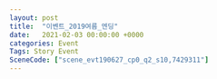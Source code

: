 ```yaml
---
layout: post
title:  "이벤트_2019여름_엔딩"
date:   2021-02-03 00:00:00 +0000
categories: Event
Tags: Story Event
SceneCode: ["scene_evt190627_cp0_q2_s10,7429311"]
---
```

